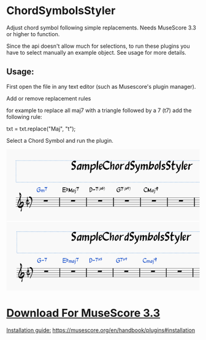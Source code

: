 # ChordSymbolsStyler
Adjust chord symbol following simple replacements. Needs MuseScore 3.3 or higher to function.

Since the api doesn't allow much for selections, to run these plugins you have to select manually an example object. See usage for more details.

## Usage:
First open the file in any text editor (such as Musescore's plugin manager).

Add or remove replacement rules 

for example to replace all maj7 with a triangle followed by a 7 (t7) add the following rule:

txt = txt.replace("Maj", "t");

Select a Chord Symbol and run the plugin.

![Before](https://github.com/Marr11317/ChordSymbolsStyler/blob/master/ChordSymbolsStart.PNG)
![After](https://github.com/Marr11317/ChordSymbolsStyler/blob/master/ChordSymbolsEnd.PNG)

# [Download For MuseScore 3.3](https://github.com/Marr11317/ChordSymbolsStyler/archive/master.zip)

[Installation guide:](https://musescore.org/en/handbook/plugins#installation) https://musescore.org/en/handbook/plugins#installation
